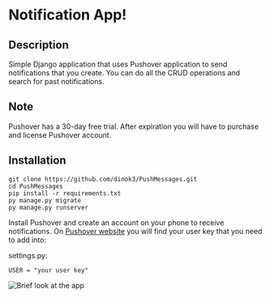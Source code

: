 # Notification App!

## Description 
Simple Django application that uses Pushover application to send notifications that you create.
You can do all the CRUD operations and search for past notifications.

## Note
Pushover has a 30-day free trial. After expiration you will have to purchase and license Pushover account.

## Installation
```
git clone https://github.com/dinok3/PushMessages.git
cd PushMessages
pip install -r requirements.txt
py manage.py migrate
py manage.py runserver
```

Install Pushover and create an account on your phone to receive notifications.
On [Pushover website](https://pushover.net/) you will find your user key that you need to add into:

settings.py: 
```
USER = "your user key"
```


![Brief look at the app](https://github.com/dinok3/PushMessages/tree/master/main/static/images/)


